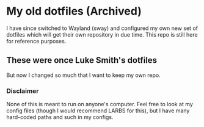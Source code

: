 # My old dotfiles (Archived)

I have since switched to Wayland (sway) and configured my own new set of dotfiles which will get their own repository in due time. This repo is still here for reference purposes.

## These were once Luke Smith's dotfiles

But now I changed so much that I want to keep my own repo.

### Disclaimer

None of this is meant to run on anyone's computer. Feel free to look at my config files (though I would recommend LARBS for this), but I have many hard-coded paths and such in my configs.

